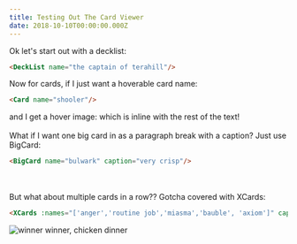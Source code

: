 ```yaml
---
title: Testing Out The Card Viewer
date: 2018-10-10T00:00:00.000Z
---
```

Ok let's start out with a decklist:

```html
<DeckList name="the captain of terahill"/>
```

<DeckList name="the captain of terahill"/>

Now for cards, if I just want a hoverable card name:

```html
<Card name="shooler"/>
```

and I get a hover image: <Card name="shooler"/> which is inline with the rest of the text!
<br/>
<br/>
What if I want one big card in as a paragraph break with a caption? Just use BigCard:

```html
<BigCard name="bulwark" caption="very crisp"/>
```

<BigCard name="bulwark" caption="very crisp"/>
<br/>
<br/>
But what about multiple cards in a row?? Gotcha covered with XCards:

```html
<XCards :names="['anger','routine job','miasma','bauble', 'axiom']" caption="wow those are some cards for sure"/>
```

<XCards :names="['anger','routine job','miasma','bauble', 'axiom']" caption="wow those are some cards for sure"/>

![winner winner, chicken dinner](/uploads/boardstate.png "Gotcha!")
